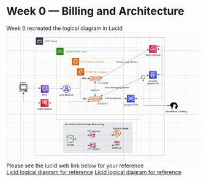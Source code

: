 # Week 0 — Billing and Architecture
Week 0 recreated the logical diagram in Lucid <br />
![logical diagram](/journal/assets/Logical-diagram.PNG) <br />
Please see the lucid web link below for your reference <br />
<a href="lucid.co" target="_blank">Licid logical diagram for reference</a>
[Licid logical diagram for reference](https://lucid.app/lucidchart/99c9e132-611f-4a56-bbfd-ff81e87b42b6/edit?viewport_loc=-380%2C-688%2C2220%2C1088%2C0_0&invitationId=inv_1b8bb36b-e9d0-4fc0-9674-17aefc62979b) 
 <br />
 
